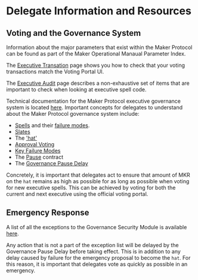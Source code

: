
# Delegate Information and Resources


## Voting and the Governance System

Information about the major parameters that exist within the Maker Protocol can be found as part of the Maker Operational Manaual Parameter Index.

The [Executive Transation](../governance/executive-transaction-verification.md) page shows you how to check that your voting transactions match the Voting Portal UI.

The [Executive Audit](../governance/executive-audit.md) page describes a non-exhaustive set of items that are important to check when looking at executive spell code. 

Technical documentation for the Maker Protocol executive governance system is located [here](https://docs.makerdao.com/smart-contract-modules/governance-module/chief-detailed-documentation). Important concepts for delegates to understand about the Maker Protocol governance system include: 
* [Spells](https://docs.makerdao.com/smart-contract-modules/governance-module/spell-detailed-documentation#3.-key-mechanisms-and-concepts) and their [failure modes](https://docs.makerdao.com/smart-contract-modules/governance-module/spell-detailed-documentation#5.-failure-modes-bounds-on-operating-conditions-and-external-risk-factors).
* [Slates](https://docs.makerdao.com/smart-contract-modules/governance-module/chief-detailed-documentation#glossary-chief)
* The ['hat'](https://docs.makerdao.com/smart-contract-modules/governance-module/chief-detailed-documentation#4.-gotchas-potential-source-of-user-error)
* [Approval Voting](https://docs.makerdao.com/smart-contract-modules/governance-module/chief-detailed-documentation#approval-voting)
* [Key Failure Modes](https://docs.makerdao.com/smart-contract-modules/governance-module/chief-detailed-documentation#5.-failure-modes-bounds-on-operating-conditions-and-external-risk-factors)
* The [Pause](https://docs.makerdao.com/smart-contract-modules/governance-module/pause-detailed-documentation) contract
* The [Governance Pause Delay](../parameter-index/core/param-gsm-pause-delay.md)

Concretely, it is important that delegates act to ensure that amount of MKR on the `hat` remains as high as possible for as long as possible when voting for new executive spells. This can be achieved by voting for both the current and next executive using the official voting portal.

## Emergency Response

A list of all the exceptions to the Governance Security Module is available [here](../governance/gsm-exceptions.md). 

Any action that is not a part of the exception list will be delayed by the Governance Pause Delay before taking effect. This is in addition to any delay caused by failure for the emergency proposal to become the `hat`. For this reason, it is important that delegates vote as quickly as possible in an emergency.



